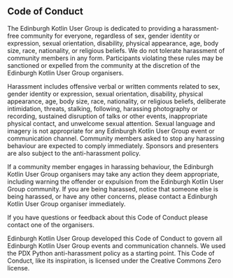 ## Code of Conduct

The Edinburgh Kotlin User Group is dedicated to providing a harassment-free community for everyone, regardless of sex, gender identity or expression, sexual orientation, disability, physical appearance, age, body size, race, nationality, or religious beliefs. We do not tolerate harassment of community members in any form. Participants violating these rules may be sanctioned or expelled from the community at the discretion of the Edinburgh Kotlin User Group organisers.

Harassment includes offensive verbal or written comments related to sex, gender identity or expression, sexual orientation, disability, physical appearance, age, body size, race, nationality, or religious beliefs, deliberate intimidation, threats, stalking, following, harassing photography or recording, sustained disruption of talks or other events, inappropriate physical contact, and unwelcome sexual attention. Sexual language and imagery is not appropriate for any Edinburgh Kotlin User Group event or communication channel. Community members asked to stop any harassing behaviour are expected to comply immediately. Sponsors and presenters are also subject to the anti-harassment policy.

If a community member engages in harassing behaviour, the Edinburgh Kotlin User Group organisers may take any action they deem appropriate, including warning the offender or expulsion from the Edinburgh Kotlin User Group community. If you are being harassed, notice that someone else is being harassed, or have any other concerns, please contact a Edinburgh Kotlin User Group organiser immediately.

If you have questions or feedback about this Code of Conduct please contact one of the organisers.

Edinburgh Kotlin User Group developed this Code of Conduct to govern all Edinburgh Kotlin User Group events and communication channels. We used the PDX Python anti-harassment policy as a starting point. This Code of Conduct, like its inspiration, is licensed under the Creative Commons Zero license.

